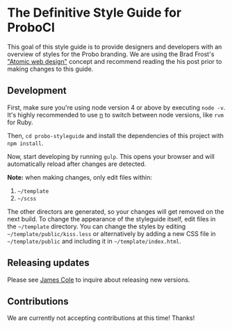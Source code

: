 # The Definitive Style Guide for ProboCI

This goal of this style guide is to provide designers and developers with an overview of styles for the Probo branding. We are using the Brad Frost's ["Atomic web design"](http://bradfrost.com/blog/post/atomic-web-design/) concept and recommend reading the his post prior to making changes to this guide.

## Development

First, make sure you're using node version 4 or above by executing `node -v`. It's highly recommended to use [n](https://www.npmjs.com/package/n) to switch between node versions, like `rvm` for Ruby.

Then, `cd probo-styleguide` and install the dependencies of this project with `npm install`.

Now, start developing by running `gulp`. This opens your browser and will automatically reload after changes are detected.

**Note:** when making changes, only edit files within:

1. `~/template`
2. `~/scss`

The other directors are generated, so your changes will get removed on the next build. To change the appearance of the styleguide itself, edit files in the `~/template` directory. You can change the styles by editing `~/template/public/kiss.less` or alternatively by adding a new CSS file in `~/template/public` and including it in `~/template/index.html`.

## Releasing updates

Please see [James Cole](https://github.com/tortillaj) to inquire about releasing new versions.

## Contributions

We are currently not accepting contributions at this time! Thanks!
